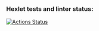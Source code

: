 ### Hexlet tests and linter status:
[![Actions Status](https://github.com/SMVpic/frontend-project-44/actions/workflows/hexlet-check.yml/badge.svg)](https://github.com/SMVpic/frontend-project-44/actions)